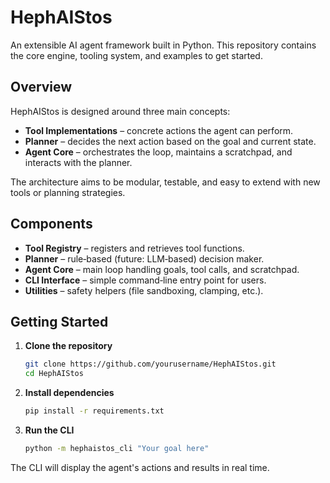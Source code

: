 # HephAIStos

An extensible AI agent framework built in Python. This repository contains the core engine, tooling system, and examples to get started.

## Overview

HephAIStos is designed around three main concepts:

- **Tool Implementations** – concrete actions the agent can perform.
- **Planner** – decides the next action based on the goal and current state.
- **Agent Core** – orchestrates the loop, maintains a scratchpad, and interacts with the planner.

The architecture aims to be modular, testable, and easy to extend with new tools or planning strategies.

## Components

- **Tool Registry** – registers and retrieves tool functions.
- **Planner** – rule‑based (future: LLM‑based) decision maker.
- **Agent Core** – main loop handling goals, tool calls, and scratchpad.
- **CLI Interface** – simple command‑line entry point for users.
- **Utilities** – safety helpers (file sandboxing, clamping, etc.).

## Getting Started

1. **Clone the repository**
   ```bash
   git clone https://github.com/yourusername/HephAIStos.git
   cd HephAIStos
   ```
2. **Install dependencies**
   ```bash
   pip install -r requirements.txt
   ```
3. **Run the CLI**
   ```bash
   python -m hephaistos_cli "Your goal here"
   ```

The CLI will display the agent's actions and results in real time.
